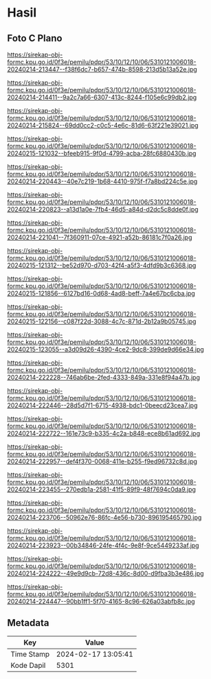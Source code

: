 # Hasil

## Foto C Plano

https://sirekap-obj-formc.kpu.go.id/0f3e/pemilu/pdpr/53/10/12/10/06/5310121006018-20240214-213447--f38f6dc7-b657-474b-8598-213d5b13a52e.jpg

https://sirekap-obj-formc.kpu.go.id/0f3e/pemilu/pdpr/53/10/12/10/06/5310121006018-20240214-214411--9a2c7a66-6307-413c-8244-f105e6c99db2.jpg

https://sirekap-obj-formc.kpu.go.id/0f3e/pemilu/pdpr/53/10/12/10/06/5310121006018-20240214-215824--69dd0cc2-c0c5-4e6c-81d6-63f221e39021.jpg

https://sirekap-obj-formc.kpu.go.id/0f3e/pemilu/pdpr/53/10/12/10/06/5310121006018-20240215-121032--bfeeb915-9f0d-4799-acba-28fc6880430b.jpg

https://sirekap-obj-formc.kpu.go.id/0f3e/pemilu/pdpr/53/10/12/10/06/5310121006018-20240214-220443--40e7c219-1b68-4410-975f-f7a8bd224c5e.jpg

https://sirekap-obj-formc.kpu.go.id/0f3e/pemilu/pdpr/53/10/12/10/06/5310121006018-20240214-220823--a13d1a0e-7fb4-46d5-a84d-d2dc5c8dde0f.jpg

https://sirekap-obj-formc.kpu.go.id/0f3e/pemilu/pdpr/53/10/12/10/06/5310121006018-20240214-221041--7f360911-07ce-4921-a52b-86181c7f0a26.jpg

https://sirekap-obj-formc.kpu.go.id/0f3e/pemilu/pdpr/53/10/12/10/06/5310121006018-20240215-121312--be52d970-d703-42f4-a5f3-4dfd9b3c6368.jpg

https://sirekap-obj-formc.kpu.go.id/0f3e/pemilu/pdpr/53/10/12/10/06/5310121006018-20240215-121856--6127bd16-0d68-4ad8-beff-7a4e67bc6cba.jpg

https://sirekap-obj-formc.kpu.go.id/0f3e/pemilu/pdpr/53/10/12/10/06/5310121006018-20240215-122156--c087f22d-3088-4c7c-871d-2b12a9b05745.jpg

https://sirekap-obj-formc.kpu.go.id/0f3e/pemilu/pdpr/53/10/12/10/06/5310121006018-20240215-123055--a3d09d26-4390-4ce2-9dc8-399de9d66e34.jpg

https://sirekap-obj-formc.kpu.go.id/0f3e/pemilu/pdpr/53/10/12/10/06/5310121006018-20240214-222228--746ab6be-2fed-4333-849a-331e8f94a47b.jpg

https://sirekap-obj-formc.kpu.go.id/0f3e/pemilu/pdpr/53/10/12/10/06/5310121006018-20240214-222446--28d5d7f1-6715-4938-bdc1-0beecd23cea7.jpg

https://sirekap-obj-formc.kpu.go.id/0f3e/pemilu/pdpr/53/10/12/10/06/5310121006018-20240214-222722--161e73c9-b335-4c2a-b848-ece8b61ad692.jpg

https://sirekap-obj-formc.kpu.go.id/0f3e/pemilu/pdpr/53/10/12/10/06/5310121006018-20240214-222957--def4f370-0068-411e-b255-f9ed96732c8d.jpg

https://sirekap-obj-formc.kpu.go.id/0f3e/pemilu/pdpr/53/10/12/10/06/5310121006018-20240214-223455--270edb1a-2581-41f5-89f9-48f7694c0da9.jpg

https://sirekap-obj-formc.kpu.go.id/0f3e/pemilu/pdpr/53/10/12/10/06/5310121006018-20240214-223706--50962e76-86fc-4e56-b730-896195465790.jpg

https://sirekap-obj-formc.kpu.go.id/0f3e/pemilu/pdpr/53/10/12/10/06/5310121006018-20240214-223923--00b34846-24fe-4f4c-9e8f-9ce5449233af.jpg

https://sirekap-obj-formc.kpu.go.id/0f3e/pemilu/pdpr/53/10/12/10/06/5310121006018-20240214-224222--49e9d9cb-72d8-436c-8d00-d9fba3b3e486.jpg

https://sirekap-obj-formc.kpu.go.id/0f3e/pemilu/pdpr/53/10/12/10/06/5310121006018-20240214-224447--90bb1ff1-5f70-4165-8c96-626a03abfb8c.jpg


## Metadata

| Key        | Value               |
| ---------- | ------------------- |
| Time Stamp | 2024-02-17 13:05:41 |
| Kode Dapil | 5301                |



